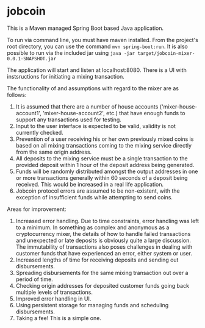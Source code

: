 # jobcoin

This is a Maven managed Spring Boot based Java application.

To run via command line, you must have maven installed. From the project's root directory, you can use the command `mvn spring-boot:run`.
It is also possible to run via the included jar using `java -jar target/jobcoin-mixer-0.0.1-SNAPSHOT.jar`

The application will start and listen at localhost:8080. There is a UI with instsructions for initiating a mixing transaction.

The functionality of and assumptions with regard to the mixer are as follows:

1. It is assumed that there are a number of house accounts ('mixer-house-account1', 'mixer-house-account2', etc.) that have enough funds to support any transactions used for testing.
2. Input to the user interface is expected to be valid, validity is not currently checked.
3. Prevention of a user receiving his or her own previously mixed coins is based on all mixing transactions coming to the mixing service directly from the same origin address.
4. All deposits to the mixing service must be a single transaction to the provided deposit within 1 hour of the deposit address being generated.
5. Funds will be randomly distributed amongst the output addresses in one or more transactions generally within 60 seconds of a deposit being received. This would be increased in a real life application.
6. Jobcoin protocol errors are assumed to be non-existent, with the exception of insufficient funds while attempting to send coins.

Areas for improvement:
1. Increased error handling. Due to time constraints, error handling was left to a minimum. In something as complex and anonymous as a cryptocurrency mixer, the details of how to handle failed transactions and unexpected or late deposits is obviously quite a large discussion. The immutability of transactions also poses challenges in dealing with customer funds that have experienced an error, either system or user.
2. Increased lengths of time for receiving deposits and sending out disbursements.
3. Spreading disbursements for the same mixing transaction out over a period of time.
4. Checking origin addresses for deposited customer funds going back multiple levels of transactions.
5. Improved error handling in UI.
6. Using persistent storage for managing funds and scheduling disbursements.
7. Taking a fee! This is a simple one.